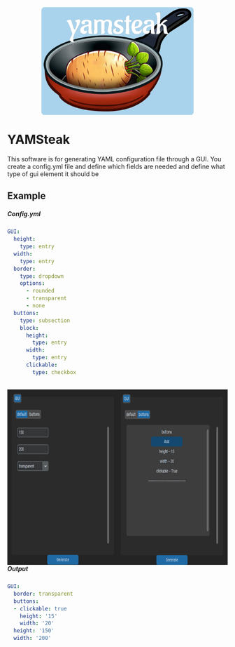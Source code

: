 <p align="center">
<img src="doc/YAMSteak.png" align="center" width="348" height="246"/> 
 </p>


# YAMSteak
This software is for generating YAML configuration file through a GUI.
You create a config.yml file and define which fields are needed and define what type of gui element it should be
## Example
##### Config.yml
``` YAML
GUI:
  height:
    type: entry
  width:
    type: entry
  border:
    type: dropdown
    options:
      - rounded
      - transparent
      - none
  buttons:
    type: subsection
    block:
      height:
        type: entry
      width:
        type: entry
      clickable:
        type: checkbox
      
```


<p align="left">
<img src="doc/example.png" align="left" width="800" height="400"/> 
</p>


##### Output
``` YAML
GUI:
  border: transparent
  buttons:
  - clickable: true
    height: '15'
    width: '20'
  height: '150'
  width: '200'

```
